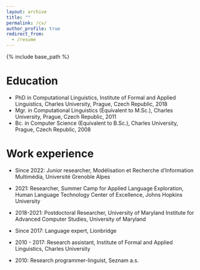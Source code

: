 ```yaml
---
layout: archive
title: ""
permalink: /cv/
author_profile: true
redirect_from:
  - /resume
---
```


{% include base_path %}

Education
======
* PhD in Computational Linguistics, Institute of Formal and Applied Linguistics, Charles University, Prague, Czech Republic, 2018
* Mgr. in Computational Linguistics (Equivalent to M.Sc.), Charles University, Prague, Czech Republic, 2011
* Bc. in Computer Science (Equivalent to B.Sc.), Charles University, Prague, Czech Republic, 2008

Work experience
======
* Since 2022: Junior researcher, Modélisation et Recherche d’Information Multimédia, Université Grenoble Alpes

* 2021: Researcher, Summer Camp for Applied Language Exploration, Human Language Technology Center of Excellence, Johns Hopkins University

* 2018-2021: Postdoctoral Researcher, University of Maryland Institute for Advanced Computer Studies, University of Maryland

* Since 2017: Language expert, Lionbridge

* 2010 - 2017: Research assistant, Institute of Formal and Applied Linguistics, Charles University

* 2010: Research programmer-linguist, Seznam a.s.
